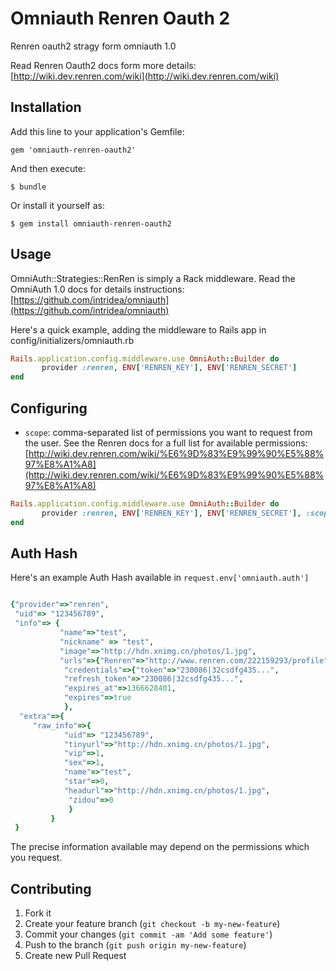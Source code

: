 # Omniauth Renren Oauth 2

Renren oauth2 stragy form omniauth 1.0

Read Renren Oauth2 docs form more details: [http://wiki.dev.renren.com/wiki](http://wiki.dev.renren.com/wiki)

## Installation

Add this line to your application's Gemfile:

    gem 'omniauth-renren-oauth2'

And then execute:

    $ bundle

Or install it yourself as:

    $ gem install omniauth-renren-oauth2

## Usage

OmniAuth::Strategies::RenRen is simply a Rack middleware. Read the OmniAuth 1.0 docs for details instructions: [https://github.com/intridea/omniauth](https://github.com/intridea/omniauth)

Here's a quick example, adding the middleware to Rails app in config/initializers/omniauth.rb


```ruby   
Rails.application.config.middleware.use OmniAuth::Builder do
       provider :renren, ENV['RENREN_KEY'], ENV['RENREN_SECRET']
end
```

## Configuring
* `scope`:  comma-separated list of permissions you want to request from the user. See the Renren docs for a full list for available permissions: [http://wiki.dev.renren.com/wiki/%E6%9D%83%E9%99%90%E5%88%97%E8%A1%A8](http://wiki.dev.renren.com/wiki/%E6%9D%83%E9%99%90%E5%88%97%E8%A1%A8)

```ruby   
Rails.application.config.middleware.use OmniAuth::Builder do
       provider :renren, ENV['RENREN_KEY'], ENV['RENREN_SECRET'], :scope => 'read_user_feed read_user_status publish_feed publish_share' 
end
```



## Auth Hash
Here's an example Auth Hash available in `request.env['omniauth.auth']`
  
```ruby

{"provider"=>"renren",
 "uid"=> "123456789", 
 "info"=> { 
           "name"=>"test", 
           "nickname" => "test",
           "image"=>"http://hdn.xnimg.cn/photos/1.jpg", 
           "urls"=>{"Renren"=>"http://www.renren.com/222159293/profile"}},
            "credentials"=>{"token"=>"230086|32csdfg435...",
            "refresh_token"=>"230086|32csdfg435...", 
            "expires_at"=>1366628401, 
            "expires"=>true
            }, 
  "extra"=>{
     "raw_info"=>{
            "uid"=> "123456789", 
            "tinyurl"=>"http://hdn.xnimg.cn/photos/1.jpg", 
            "vip"=>1, 
            "sex"=>1, 
            "name"=>"test", 
            "star"=>0, 
            "headurl"=>"http://hdn.xnimg.cn/photos/1.jpg",
             "zidou"=>0
             }
         }
 }

```

The precise information available may depend on the permissions which you request.

## Contributing

1. Fork it
2. Create your feature branch (`git checkout -b my-new-feature`)
3. Commit your changes (`git commit -am 'Add some feature'`)
4. Push to the branch (`git push origin my-new-feature`)
5. Create new Pull Request
